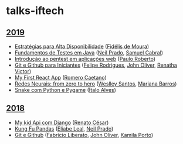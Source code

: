 # talks-iftech

## [2019](http://even3.com.br/iftech19/)

- [Estratégias para Alta Disponibilidade](talks/alta-disponibilidade/alta-disponibilidade-conductor.pdf) ([Fidélis de Moura](https://www.linkedin.com/in/fidelismoura/))
- [Fundamentos de Testes em Java](https://github.com/neilprado/Iftech-Fundamentos-Teste-Java/) ([Neil Prado](https://www.linkedin.com/in/neil-prado-49965a14a/), [Samuel Cabral](https://www.linkedin.com/in/samuel-deschamps-cabral-11a042114/))
- [Introdução ao pentest em aplicações web](https://github.com/paulojrb/capture) ([Paulo Roberto](https://www.linkedin.com/in/paulo-roberto-66974a183/))
- [Git e Github para Iniciantes](https://github.com/felipersdf/Git-e-Github---IFTech-2019) ([Felipe Rodrigues](https://www.linkedin.com/in/felipersdf/), [John Oliver](https://www.linkedin.com/in/john-oliver-venâncio-de-andrade-944950aa/), [Renatha Victor](https://www.linkedin.com/in/renathavictor/))
- [My First React App](https://github.com/RomeroCaetano/talks-iftech/tree/master/talks/My%20First%20React%20App/My%20First%20React%20App%20IFTech%202019.pdf) ([Romero Caetano](https://br.linkedin.com/in/romero-caetano))
- [Redes Neurais: from zero to hero](https://github.com/W-santos/Notebooks/blob/master/Workshop_Redes_Neurais.ipynb) ([Weslley Santos](https://www.linkedin.com/in/weslley-cunha-santos), [Mariana Barros](https://www.linkedin.com/in/mariana-barros-da-nobrega))
- [Snake com Python e Pygame](https://github.com/AlvesItalo/snake) ([Ítalo Alves](https://www.linkedin.com/in/%C3%ADtalo-a-alves-9b654b193/))

## [2018](http://even3.com.br/iftech2018/)

- [My kid Api com Django](https://rencesar.github.io/create-api-django-rest/) ([Renato César](https://www.linkedin.com/in/renatocesarlira/))
- [Kung Fu Pandas](https://github.com/elileal/kungfu_Pandas) ([Eliabe Leal](https://www.linkedin.com/in/eliabe-leal-9499a5162/), [Neil Prado](https://www.linkedin.com/in/neil-prado-49965a14a/))
- [Git e Github](https://github.com/FabricioLiber/Git-e-Github) ([Fabrício Liberato](https://www.linkedin.com/in/fabricioliberato/), [John Oliver](https://www.linkedin.com/in/john-oliver-venâncio-de-andrade-944950aa/), [Kamila Porto](https://www.linkedin.com/in/kmlporto/))